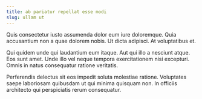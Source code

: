 ```yaml
---
title: ab pariatur repellat esse modi
slug: ullam ut
---
```


Quis consectetur iusto assumenda dolor eum iure doloremque. Quia accusantium non a quae dolorem nobis. Ut dicta adipisci. At voluptatibus et.

Qui quidem unde qui laudantium eum itaque. Aut qui illo a nesciunt atque. Eos sunt amet. Unde illo vel neque tempora exercitationem nisi excepturi. Omnis in natus consequatur ratione veritatis.

Perferendis delectus sit eos impedit soluta molestiae ratione. Voluptates saepe laboriosam quibusdam ut qui minima quisquam non. In officiis architecto qui perspiciatis rerum consequatur.
